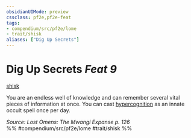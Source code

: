```yaml
---
obsidianUIMode: preview
cssclass: pf2e,pf2e-feat
tags:
- compendium/src/pf2e/lome
- trait/shisk
aliases: ["Dig Up Secrets"]
---
```

# Dig Up Secrets  *Feat 9*  
[shisk](/rules/traits/shisk-lome.md)  


You are an endless well of knowledge and can remember several vital pieces of information at once. You can cast [hypercognition](/compendium/spells/hypercognition.md) as an innate occult spell once per day.

*Source: Lost Omens: The Mwangi Expanse p. 126*  
%% #compendium/src/pf2e/lome #trait/shisk %%